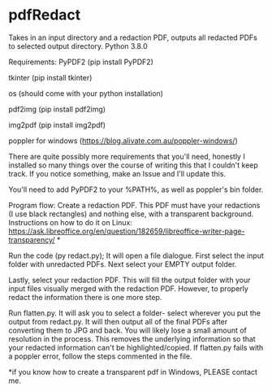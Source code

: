 # pdfRedact
Takes in an input directory and a redaction PDF, outputs all redacted PDFs to selected output directory. Python 3.8.0

Requirements: 
PyPDF2  (pip install PyPDF2) 

tkinter (pip install tkinter)

os (should come with your python installation)

pdf2img (pip install pdf2img)

img2pdf (pip install img2pdf)

poppler for windows (https://blog.alivate.com.au/poppler-windows/)


There are quite possibly more requirements that you'll need, honestly I installed so many things over the course of writing this that I couldn't keep track. If you notice something, make an Issue and I'll update this.

You'll need to add PyPDF2 to your %PATH%, as well as poppler's bin folder.

Program flow: 
Create a redaction PDF. This PDF must have your redactions (I use black rectangles) and nothing else, with a transparent background. 
Instructions on how to do it on Linux: https://ask.libreoffice.org/en/question/182659/libreoffice-writer-page-transparency/ *

Run the code (py redact.py); It will open a file dialogue. First select the input folder with unredacted PDFs. Next select your EMPTY output folder. 

Lastly, select your redaction PDF. This will fill the output folder with your input files visually merged with the redaction PDF. However, to properly redact the information there is one more step.

Run flatten.py. It will ask you to select a folder- select wherever you put the output from redact.py. It will then output all of the final PDFs after converting them to JPG and back. You will likely lose a small amount of resolution in the process. This removes the underlying information so that your redacted information can't be highlighted/copied. If flatten.py fails with a poppler error, follow the steps commented in the file.

*if you know how to create a transparent pdf in Windows, PLEASE contact me.
